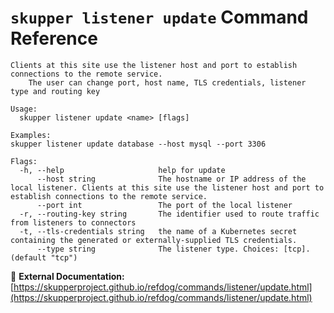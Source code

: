 # `skupper listener update` Command Reference

```
Clients at this site use the listener host and port to establish connections to the remote service.
	The user can change port, host name, TLS credentials, listener type and routing key

Usage:
  skupper listener update <name> [flags]

Examples:
skupper listener update database --host mysql --port 3306

Flags:
  -h, --help                     help for update
      --host string              The hostname or IP address of the local listener. Clients at this site use the listener host and port to establish connections to the remote service.
      --port int                 The port of the local listener
  -r, --routing-key string       The identifier used to route traffic from listeners to connectors
  -t, --tls-credentials string   the name of a Kubernetes secret containing the generated or externally-supplied TLS credentials.
      --type string              The listener type. Choices: [tcp]. (default "tcp")
```

🔗 **External Documentation:** [https://skupperproject.github.io/refdog/commands/listener/update.html](https://skupperproject.github.io/refdog/commands/listener/update.html)

